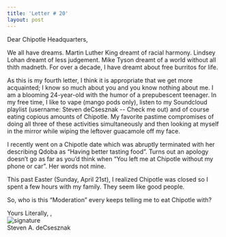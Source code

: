 ```yaml
---
title: 'Letter # 20'
layout: post
---
```


Dear Chipotle Headquarters, 

We all have dreams. Martin Luther King dreamt of racial harmony. Lindsey Lohan dreamt of less judgement.  Mike Tyson dreamt of a world without all thith madneth.  For over a decade, I have dreamt about free burritos for life.

As this is my fourth letter, I think it is appropriate that we get more acquainted; I know so much about you and you know nothing about me. I am a blooming 24-year-old with the humor of a prepubescent teenager.  In my free time, I like to vape (mango pods only), listen to my Soundcloud playlist (username: Steven deCsesznak -- Check me out) and of course eating copious amounts of Chipotle.  My favorite pastime compromises of doing all three of these activities simultaneously and then looking at myself in the mirror while wiping the leftover guacamole off my face. 

I recently went on a Chipotle date which was abruptly terminated with her describing Qdoba as “Having better tasting food”.  Turns out an apology doesn’t go as far as you’d think when “You left me at Chipotle without my phone or car”. Her words not mine.  

This past Easter (Sunday, April 21st), I realized Chipotle was closed so I spent a few hours with my family.  They seem like good people. 

So, who is this “Moderation” every keeps telling me to eat Chipotle with? 

Yours Literally,
,<br>
![signature](https://fontmeme.com/permalink/200925/c101f6549bbb85c94b3d8b47e8b8e244.png)<br>
Steven A. deCsesznak